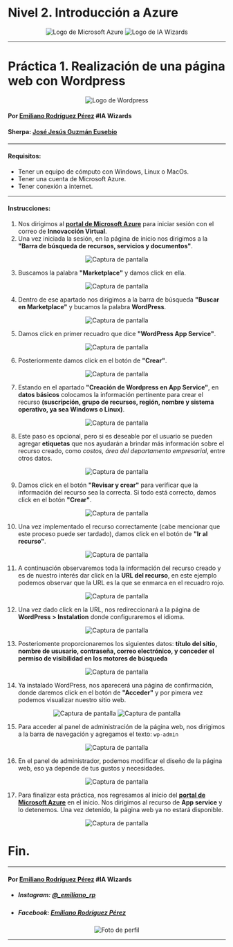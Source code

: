# Nivel 2. Introducción a Azure
<center>

![Logo de Microsoft Azure](Imágenes/Microsoft_Azure.svg.png) ![Logo de IA Wizards](Imágenes/logocomunidad2.png)

</center>

---
# Práctica 1. Realización de una página web con Wordpress
<center>

![Logo de Wordpress](Imágenes/Logo-WordPress.png)

</center>

#### Por [Emiliano Rodríguez Pérez](https://github.com/Emiliano-RP) #IA Wizards
#### Sherpa: [José Jesús Guzmán Eusebio](https://github.com/josejesusguzman)
---
#### Requisitos:
- Tener un equipo de cómputo con Windows, Linux o MacOs.
- Tener una cuenta de Microsoft Azure.
- Tener conexión a internet.
---
#### Instrucciones:
1. Nos dirigimos al **[portal de Microsoft Azure](https://portal.azure.com/#home)** para iniciar sesión con el correo de **Innovacción Virtual**.
2. Una vez iniciada la sesión, en la página de inicio nos dirigimos a la **"Barra de búsqueda de recursos, servicios y documentos"**. 
<center>

![Captura de pantalla](Imágenes/Captura-de-pantalla-1.png)

</center>

3. Buscamos la palabra **"Marketplace"** y damos click en ella.
<center>

![Captura de pantalla](Imágenes/Captura-de-pantalla-2.png)

</center>

4. Dentro de ese apartado nos dirigimos a la barra de búsqueda **"Buscar en Marketplace"** y bucamos la palabra **WordPress**.
<center>

![Captura de pantalla](Imágenes/Captura-de-pantalla-3.png)

</center>

5. Damos click en primer recuadro que dice **"WordPress App Service"**.
<center>

![Captura de pantalla](Imágenes/Captura-de-pantalla-4.png)

</center>

6. Posteriormente damos click en el botón de **"Crear"**.
<center>

![Captura de pantalla](Imágenes/Captura-de-pantalla-5.png)

</center>

7. Estando en el apartado **"Creación de Wordpress en App Service"**, en **datos básicos** colocamos la información pertinente para crear el recurso **(suscripción, grupo de recursos, región, nombre y sistema operativo, ya sea Windows o Linux)**.
<center>

![Captura de pantalla](Imágenes/Captura-de-pantalla-6.png)

</center>

8. Este paso es opcional, pero si es deseable por el usuario se pueden agregar **etiquetas** que nos ayudarán a brindar más información sobre el recurso creado, como *costos, área del departamento empresarial*, entre otros datos.
<center>

![Captura de pantalla](Imágenes/Captura-de-pantalla-7.png)

</center>

9. Damos click en el botón **"Revisar y crear"** para verificar que la información del recurso sea la correcta. Si todo está correcto, damos click en el botón **"Crear"**.
<center>

![Captura de pantalla](Imágenes/Captura-de-pantalla-8.png)

</center>

10.  Una vez implementado el recurso correctamente (cabe mencionar que este proceso puede ser tardado), damos click en el botón de **"Ir al recurso"**.
<center>

![Captura de pantalla](Imágenes/Captura-de-pantalla-9.png)

</center>

11. A continuación observaremos toda la información del recurso creado y es de nuestro interés dar click en la **URL del recurso**, en este ejemplo podemos observar que la URL es la que se enmarca en el recuadro rojo.
<center>

![Captura de pantalla](Imágenes/Captura-de-pantalla-10.png)

</center>

12. Una vez dado click en la URL, nos redireccionará a la página de **WordPress > Instalation** donde configuraremos el idioma.
<center>

![Captura de pantalla](Imágenes/Captura-de-pantalla-11.png)

</center>

13. Posteriomente proporcionaremos los siguientes datos: **título del sitio, nombre de ususario, contraseña, correo electrónico, y conceder el permiso de visibilidad en los motores de búsqueda**
<center>

![Captura de pantalla](Imágenes/Captura-de-pantalla-12.png)

</center>

14. Ya instalado WordPress, nos aparecerá una página de confirmación, donde daremos click en el botón de **"Acceder"** y por pimera vez podemos visualizar nuestro sitio web.
<center>

![Captura de pantalla](Imágenes/Captura-de-pantalla-13.png)
![Captura de pantalla](Imágenes/Captura-de-pantalla-14.png)

</center>

15. Para acceder al panel de administración de la página web, nos dirigimos a la barra de navegación y agregamos el texto: `wp-admin`

<center>

![Captura de pantalla](Imágenes/Captura-de-pantalla-15.png)

</center>

16. En el panel de administrador, podemos modificar el diseño de la página web, eso ya depende de tus gustos y necesidades.
<center>

![Captura de pantalla](Imágenes/Captura-de-pantalla-16.png)

</center>

17. Para finalizar esta práctica, nos regresamos al inicio del **[portal de Microsoft Azure](https://portal.azure.com/#home)** en el inicio. Nos dirigimos al recurso de **App service** y lo detenemos. Una vez detenído, la página web ya no estará disponible.
<center>

![Captura de pantalla](Imágenes/Captura-de-pantalla-17.png)

</center>

# Fin.
---
#### Por [Emiliano Rodríguez Pérez](https://github.com/Emiliano-RP) #IA Wizards
- ##### Instagram: [@_emiliano_rp](https://www.instagram.com/_emiliano_rp/)
- ##### Facebook: [Emiliano Rodríguez Pérez](https://www.facebook.com/emiliano.rodriguezperez.94/)

<center>

![Foto de perfil](Imágenes/278746422_4751667654943452_7532415140118527715_n.jpeg)

</center>

---

